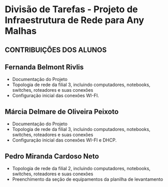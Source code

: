 # Divisão de Tarefas - Projeto de Infraestrutura de Rede para Any Malhas
## CONTRIBUIÇÕES DOS ALUNOS

## Fernanda Belmont Rivlis
- Documentação do Projeto
- Topologia de rede da filial 3, incluindo computadores, notebooks, switches, roteadores e suas conexões
-	Configuração inicial das conexões WI-FI.  

 ## Márcia Delmare de Oliveira Peixoto  
- Documentação do Projeto
- Topologia de rede da filial 3, incluindo computadores, notebooks, switches, roteadores e suas conexões
-	Configuração inicial das conexões WI-FI e DHCP.  

 ## Pedro Miranda Cardoso Neto  
- Topologia de rede da filial 2, incluindo computadores, notebooks, switches, roteadores e suas conexões
-	Preenchimento da seção de equipamentos da planilha de levantamento

